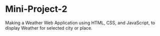 # Mini-Project-2

Making a Weather Web Application using HTML, CSS, and JavaScript, to display Weather for selected city or place.
